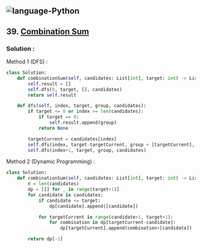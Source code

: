 ![language-Python](https://img.shields.io/badge/Python-ffd43b?style=for-the-badge&logo=PYTHON)
---

## 39. [Combination Sum](https://leetcode.com/problems/combination-sum)

### Solution :

Method 1 (DFS) :
```python
class Solution:
    def combinationSum(self, candidates: List[int], target: int) -> List[List[int]]:
        self.result = []
        self.dfs(0, target, [], candidates)
        return self.result

    def dfs(self, index, target, group, candidates):
        if target <= 0 or index >= len(candidates):
            if target == 0:
                self.result.append(group)
            return None

        targetCurrent = candidates[index]
        self.dfs(index, target-targetCurrent, group + [targetCurrent], candidates)
        self.dfs(index+1, target, group, candidates)
```

Method 2 (Dynamic Programming) :
```python
class Solution:
    def combinationSum(self, candidates: List[int], target: int) -> List[List[int]]:
        n = len(candidates)
        dp = [[] for _ in range(target+1)]
        for candidate in candidates:
            if candidate <= target:
                dp[candidate].append([candidate])

            for targetCurrent in range(candidate+1, target+1):
                for combination in dp[targetCurrent-candidate]:
                    dp[targetCurrent].append(combination+[candidate])

        return dp[-1]
```
